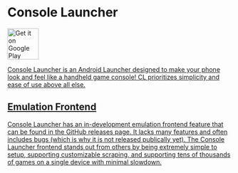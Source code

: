 # Console Launcher
<a href='https://play.google.com/store/apps/details?id=com.k2.consolelauncher'><img alt='Get it on Google Play' src='https://cdn.rawgit.com/steverichey/google-play-badge-svg/master/img/en_get.svg' height='70px'/>

Console Launcher is an Android Launcher designed to make your phone look and feel like a handheld game console! CL prioritizes simplicity and ease of use above all else.

## Emulation Frontend

Console Launcher has an in-development emulation frontend feature that can be found in the GitHub releases page. It lacks many features and often includes bugs (which is why it is not released publically yet). The Console Launcher frontend stands out from others by being extremely simple to setup, supporting customizable scraping, and supporting tens of thousands of games on a single device with minimal slowdown.
